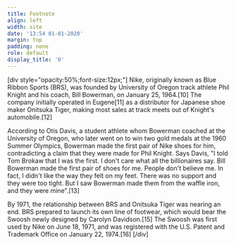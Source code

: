 ```yaml
---
title: Footnote
align: left
width: site
date: '13:54 01-01-2020'
margin: top
padding: none
role: default
display_title: '0'
---
```


[div style="opacity:50%;font-size:12px;"]
Nike, originally known as Blue Ribbon Sports (BRS), was founded by University of Oregon track athlete Phil Knight and his coach, Bill Bowerman, on January 25, 1964.[10] The company initially operated in Eugene[11] as a distributor for Japanese shoe maker Onitsuka Tiger, making most sales at track meets out of Knight's automobile.[12]

According to Otis Davis, a student athlete whom Bowerman coached at the University of Oregon, who later went on to win two gold medals at the 1960 Summer Olympics, Bowerman made the first pair of Nike shoes for him, contradicting a claim that they were made for Phil Knight. Says Davis, "I told Tom Brokaw that I was the first. I don't care what all the billionaires say. Bill Bowerman made the first pair of shoes for me. People don't believe me. In fact, I didn't like the way they felt on my feet. There was no support and they were too tight. But I saw Bowerman made them from the waffle iron, and they were mine".[13]

By 1971, the relationship between BRS and Onitsuka Tiger was nearing an end. BRS prepared to launch its own line of footwear, which would bear the Swoosh newly designed by Carolyn Davidson.[15] The Swoosh was first used by Nike on June 18, 1971, and was registered with the U.S. Patent and Trademark Office on January 22, 1974.[16]
[/div]